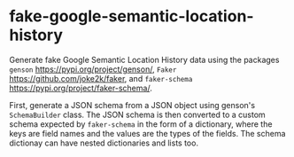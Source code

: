 # fake-google-semantic-location-history

Generate fake Google Semantic Location History data using the packages `genson` <https://pypi.org/project/genson/>, `Faker` <https://github.com/joke2k/faker>, and `faker-schema` <https://pypi.org/project/faker-schema/>.

First, generate a JSON schema from a JSON object using genson's `SchemaBuilder` class. The JSON schema is then converted to a custom schema expected by `faker-schema` in the form of a dictionary, where the keys are field names and
the values are the types of the fields. The schema dictionay can have nested dictionaries and lists too. 
